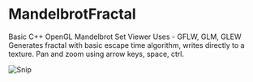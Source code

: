 # MandelbrotFractal
Basic C++ OpenGL Mandelbrot Set Viewer
Uses - GFLW, GLM, GLEW
Generates fractal with basic escape time algorithm, writes directly to a texture.
Pan and zoom using arrow keys, space, ctrl. 

![Snip](https://user-images.githubusercontent.com/64861946/151677665-17c88ca3-7fad-4ed7-b3c9-c71fe1f13eee.JPG)

